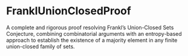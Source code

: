 # FranklUnionClosedProof
A complete and rigorous proof resolving Frankl’s Union-Closed Sets Conjecture, combining combinatorial arguments with an entropy-based approach to establish the existence of a majority element in any finite union-closed family of sets.
